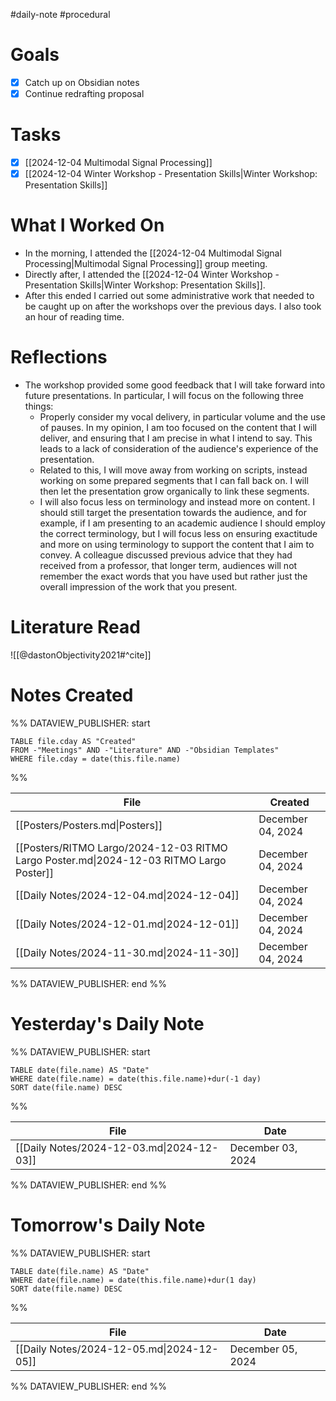 #daily-note #procedural 

# Goals

- [x] Catch up on Obsidian notes
- [x] Continue redrafting proposal

# Tasks

- [x] [[2024-12-04 Multimodal Signal Processing]]
- [x] [[2024-12-04 Winter Workshop - Presentation Skills|Winter Workshop: Presentation Skills]]

# What I Worked On

- In the morning, I attended the [[2024-12-04 Multimodal Signal Processing|Multimodal Signal Processing]] group meeting.
- Directly after, I attended the [[2024-12-04 Winter Workshop - Presentation Skills|Winter Workshop: Presentation Skills]].
- After this ended I carried out some administrative work that needed to be caught up on after the workshops over the previous days. I also took an hour of reading time.

# Reflections

- The workshop provided some good feedback that I will take forward into future presentations. In particular, I will focus on the following three things:
	- Properly consider my vocal delivery, in particular volume and the use of pauses. In my opinion, I am too focused on the content that I will deliver, and ensuring that I am precise in what I intend to say. This leads to a lack of consideration of the audience's experience of the presentation.
	- Related to this, I will move away from working on scripts, instead working on some prepared segments that I can fall back on. I will then let the presentation grow organically to link these segments.
	- I will also focus less on terminology and instead more on content. I should still target the presentation towards the audience, and for example, if I am presenting to an academic audience I should employ the correct terminology, but I will focus less on ensuring exactitude and more on using terminology to support the content that I aim to convey. A colleague discussed previous advice that they had received from a professor, that longer term, audiences will not remember the exact words that you have used but rather just the overall impression of the work that you present.

# Literature Read

![[@dastonObjectivity2021#^cite]]

# Notes Created


%% DATAVIEW_PUBLISHER: start
```dataview
TABLE file.cday AS "Created"
FROM -"Meetings" AND -"Literature" AND -"Obsidian Templates"
WHERE file.cday = date(this.file.name)
```
%%

| File                                                                                    | Created           |
| --------------------------------------------------------------------------------------- | ----------------- |
| [[Posters/Posters.md\|Posters]]                                                         | December 04, 2024 |
| [[Posters/RITMO Largo/2024-12-03 RITMO Largo Poster.md\|2024-12-03 RITMO Largo Poster]] | December 04, 2024 |
| [[Daily Notes/2024-12-04.md\|2024-12-04]]                                               | December 04, 2024 |
| [[Daily Notes/2024-12-01.md\|2024-12-01]]                                               | December 04, 2024 |
| [[Daily Notes/2024-11-30.md\|2024-11-30]]                                               | December 04, 2024 |

%% DATAVIEW_PUBLISHER: end %%

# Yesterday's Daily Note

%% DATAVIEW_PUBLISHER: start
```dataview
TABLE date(file.name) AS "Date"
WHERE date(file.name) = date(this.file.name)+dur(-1 day)
SORT date(file.name) DESC
```
%%

| File                                      | Date              |
| ----------------------------------------- | ----------------- |
| [[Daily Notes/2024-12-03.md\|2024-12-03]] | December 03, 2024 |

%% DATAVIEW_PUBLISHER: end %%
# Tomorrow's Daily Note

%% DATAVIEW_PUBLISHER: start
```dataview
TABLE date(file.name) AS "Date"
WHERE date(file.name) = date(this.file.name)+dur(1 day)
SORT date(file.name) DESC
```
%%

| File                                      | Date              |
| ----------------------------------------- | ----------------- |
| [[Daily Notes/2024-12-05.md\|2024-12-05]] | December 05, 2024 |

%% DATAVIEW_PUBLISHER: end %%


